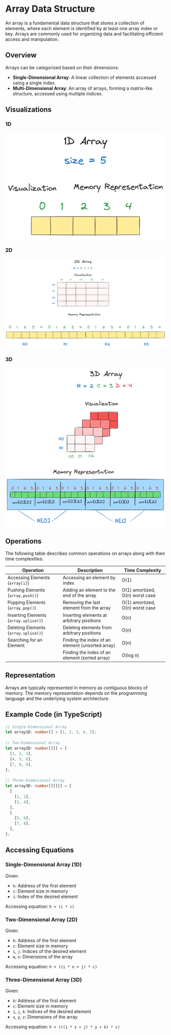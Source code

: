# Array Data Structure

An array is a fundamental data structure that stores a collection of elements, where each element is identified by at least one array index or key. Arrays are commonly used for organizing data and facilitating efficient access and manipulation.

## Overview

Arrays can be categorized based on their dimensions:

- **Single-Dimensional Array**: A linear collection of elements accessed using a single index.
- **Multi-Dimensional Array**: An array of arrays, forming a matrix-like structure, accessed using multiple indices.

## Visualizations

### 1D

![1D array visualization](../img/1d-array.png)

### 2D

![1D array visualization](../img/2d-array.png)

### 3D

![1D array visualization](../img/3d-array.png)

## Operations

The following table describes common operations on arrays along with their time complexities:

| Operation                             | Description                                      | Time Complexity                 |
| ------------------------------------- | ------------------------------------------------ | ------------------------------- |
| Accessing Elements (`array[i]`)       | Accessing an element by index                    | O(1)                            |
| Pushing Elements (`array.push()`)     | Adding an element to the end of the array        | O(1) amortized, O(n) worst case |
| Popping Elements (`array.pop()`)      | Removing the last element from the array         | O(1) amortized, O(n) worst case |
| Inserting Elements (`array.splice()`) | Inserting elements at arbitrary positions        | O(n)                            |
| Deleting Elements (`array.splice()`)  | Deleting elements from arbitrary positions       | O(n)                            |
| Searching for an Element              | Finding the index of an element (unsorted array) | O(n)                            |
|                                       | Finding the index of an element (sorted array)   | O(log n)                        |

## Representation

Arrays are typically represented in memory as contiguous blocks of memory. The memory representation depends on the programming language and the underlying system architecture.

[//]: # "Insert images illustrating array representation in memory here"

## Example Code (in TypeScript)

```typescript
// Single-Dimensional Array
let array1D: number[] = [1, 2, 3, 4, 5];

// Two-Dimensional Array
let array2D: number[][] = [
  [1, 2, 3],
  [4, 5, 6],
  [7, 8, 9],
];

// Three-Dimensional Array
let array3D: number[][][] = [
  [
    [1, 2],
    [3, 4],
  ],
  [
    [5, 6],
    [7, 8],
  ],
];
```

## Accessing Equations

### Single-Dimensional Array (1D)

Given:

- `h`: Address of the first element
- `c`: Element size in memory
- `i`: Index of the desired element

Accessing equation: `h + (i * c)`

### Two-Dimensional Array (2D)

Given:

- `h`: Address of the first element
- `c`: Element size in memory
- `i`, `j`: Indices of the desired element
- `m`, `n`: Dimensions of the array

Accessing equation: `h + ((i * n + j) * c)`

### Three-Dimensional Array (3D)

Given:

- `h`: Address of the first element
- `c`: Element size in memory
- `i`, `j`, `k`: Indices of the desired element
- `x`, `y`, `z`: Dimensions of the array

Accessing equation: `h + (((i * z + j) * y + k) * c)`
